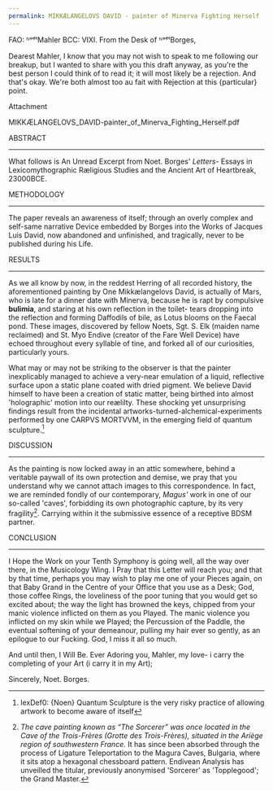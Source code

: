 ```yaml
---
permalink: MIKKÆLANGELOVS DAVID - painter of Minerva Fighting Herself
---
```

FAO: ᴺᵒᵉᵗMahler
BCC: VIXI.
From the Desk of ᴺᵒᵉᵗBorges, 

Dearest Mahler, 
I know that you may not wish to speak to me following our breakup, but I wanted to share with you this draft anyway, as you're the best person I could think of to read it; it will most likely be a rejection. And that's okay. We're both almost too au fait with Rejection at this {particular} point. 


Attachment

MIKKÆLANGELOVS_DAVID-painter_of_Minerva_Fighting_Herself.pdf

ABSTRACT

---

What follows is An Unread Excerpt from Noet. Borges' *Letters-*
Essays in Lexicomythographic Ræligious Studies and the Ancient Art of Heartbreak, 23000BCE. 

METHODOLOGY

---


The paper reveals an awareness of itself; through an overly complex and self-same narrative Device embedded by Borges into the Works of Jacques Luis David, now abandoned and unfinished, and tragically, never to be published during his Life. 


RESULTS

---


As we all know by now, in the reddest Herring of all recorded history, the aforementioned painting by One Mikkælangelovs David, is actually of Mars, who is late for a dinner date with Minerva, because he is rapt by compulsive **bulimia**, and staring at his own reflection in the toilet- tears dropping into the reflection and forming Daffodils of bile, as Lotus blooms on the Faecal pond. These images, discovered by fellow Noets, Sgt. S. Elk (maiden name reclaimed) and St. Myo Endive (creator of the Fare Well Device) have echoed throughout every syllable of tine, and forked all of our curiosities, particularly yours. 

What may or may not be striking to the observer is that the painter inexplicably managed to achieve a very-near emulation of a liquid, reflective surface upon a static plane coated with dried pigment. We believe David himself to have been a creation of static matter, being birthed into almost 'holographic' motion into our reælilty. These shocking yet unsurprising findings result from the incidental artworks-turned-alchemical-experiments performed by one CARPVS MORTVVM, in the emerging field of quantum sculpture.[^CM]


DISCUSSION

---


As the painting is now locked away in an attic somewhere, behind a veritable paywall of its own protection and demise, we pray that you understand why we cannot attach images to this correspondence. In fact, we are reminded fondly of our contemporary, *Magus'* work in one of our so-called 'caves', forbidding its own photographic capture, by its very fragility[^magus]. Carrying within it the submissive essence of a receptive BDSM partner. 


CONCLUSION

---

I Hope the Work on your Tenth Symphony is going well, all the way over there, in the Musicology Wing. I Pray that this Letter will reach you; and that by that time, perhaps you may wish to play me one of your Pieces again, on that Baby Grand in the Centre of your Office that you use as a Desk; God, those coffee Rings, the loveliness of the poor tuning that you would get so excited about; the way the light has browned the keys, chipped from your manic violence inflicted on them as you Played. The manic violence you inflicted on my skin while we Played; the Percussion of the Paddle, the eventual softening of your demeanour, pulling my hair ever so gently, as an epilogue to our Fucking. God, I miss it all so much. 

<span class="right-align">And until then, I Will Be. Ever Adoring you, Mahler, my love- i carry the completing of your Art (i carry it in my Art);</span>


Sincerely, 
Noet. Borges.

[^CM]: lexDef0: {Noen} Quantum Sculpture is the very risky practice of allowing artwork to become aware of itself 
[^magus]: *The cave painting known as “The Sorcerer” was once located in the Cave of the Trois-Frères (_Grotte des Trois-Frères_), situated in the Ariège region of southwestern France.* It has since been absorbed through the process of Ligature Teleportation[^LT] to the Magura Caves, Bulgaria, where it sits atop a hexagonal chessboard pattern. Endivean Analysis has unveilled the titular, previously anonymised 'Sorcerer' as 'Topplegood'; the Grand Master. 
[^LT]:See 'The 'Why's and 'Whereabouts' of Ligature Teleporation' (Xeno N. XXIII_ERA_i|o)